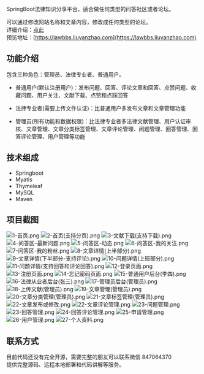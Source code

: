 SpringBoot法律知识分享平台，适合做任何类型的问答社区或者论坛。 <br/>

可以通过修改网站名称和文章内容，修改成任何类型的论坛。<br/>
详细介绍：[点此](https://liuyanzhao.com/shop/1329450187202105345.html) <br/>
预览地址：[https://lawbbs.liuyanzhao.com](https://lawbbs.liuyanzhao.com)


## 功能介绍
包含三种角色：管理员、法律专业者、普通用户。<br/>

- 普通用户(默认注册用户)：发布问题、回答、评论文章和回答、点赞问题、收藏问题、用户关注、文献下载、点赞和点踩回答 

- 法律专业者(需要上传文件认证)：比普通用户多发布文章和文章管理功能

- 管理员(所有功能和数据权限)：比法律专业者多法律文献管理、用户认证审核、文章管理、文章分类标签管理、文章评论管理、问题管理、回答管理、回答评论管理、用户管理等功能

## 技术组成
- Springboot
- Myatis
- Thymeleaf
- MySQL
- Maven

## 项目截图
![1-首页.png](img/1-首页.png)
![2-首页(支持分页).png](img/2-首页(支持分页).png)
![3-文献下载(支持下载).png](img/3-文献下载(支持下载).png)
![4-问答区-最新问题.png](img/4-问答区-最新问题.png)
![5-问答区-动态.png](img/5-问答区-动态.png)
![6-问答区-我的关注.png](img/6-问答区-我的关注.png)
![7-问答区-我的粉丝.png](img/7-问答区-我的粉丝.png)
![8-文章详情(上半部分).png](img/8-文章详情(上半部分).png)
![9-文章详情(下半部分-支持评论).png](img/9-文章详情(下半部分-支持评论).png)
![10-问题详情(上班部分).png](img/10-问题详情(上班部分).png)
![11-问题详情(支持回答和评论回答).png](img/11-问题详情(支持回答和评论回答).png)
![12-登录页面.png](img/12-登录页面.png)
![13-注册页面.png](img/13-注册页面.png)
![14-忘记密码页面.png](img/14-忘记密码页面.png)
![15-普通用户后台(李四).png](img/15-普通用户后台(李四).png)
![16-法律从业者后台(张三).png](img/16-法律从业者后台(张三).png)
![17-管理员后台(管理员).png](img/17-管理员后台(管理员).png)
![18-上传文献(管理员).png](img/18-上传文献(管理员).png)
![19-文章管理(管理员).png](img/19-文章管理(管理员).png)
![20-文章分类管理(管理员).png](img/20-文章分类管理(管理员).png)
![21-文章标签管理(管理员).png](img/21-文章标签管理(管理员).png)
![22-文章发布或修改.png](img/22-文章发布或修改.png)
![22-文章评论管理.png](img/22-文章评论管理.png)
![23-问题管理.png](img/23-问题管理.png)
![23-回答管理.png](img/23-回答管理.png)
![24-回答评论管理.png](img/24-回答评论管理.png)
![25-申请管理.png](img/25-申请管理.png)
![26-用户管理.png](img/26-用户管理.png)
![27-个人资料.png](img/27-个人资料.png)

## 联系方式
目前代码还没有完全开源，需要完整的朋友可以联系微信 847064370 <br/>
提供完整源码、远程本地部署和代码讲解等服务。